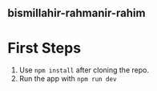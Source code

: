 ## bismillahir-rahmanir-rahim

# First Steps

1. Use `npm install` after cloning the repo.
2. Run the app with `npm run dev`
